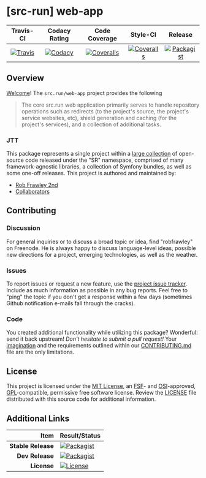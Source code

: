 
# [src-run] web-app

|       Travis-CI        |      Codacy Rating      |      Code Coverage      |        Style-CI         |         Release         |
|:----------------------:|:-----------------------:|:-----------------------:|:-----------------------:|:-----------------------:|
| [![Travis](https://src.run/r/web-app/travis.svg)](https://src.run/r/web-app/travis) | [![Codacy](https://src.run/r/web-app/codacy.svg)](https://src.run/r/web-app/codacy) | [![Coveralls](https://src.run/r/web-app/coveralls.svg)](https://src.run/r/web-app/coveralls) | [![Coveralls](https://src.run/r/web-app/styleci.svg)](https://src.run/r/web-app/styleci) | [![Packagist](https://src.run/r/web-app/packagist.svg)](https://src.run/r/web-app/packagist)


## Overview

[Welcome](https://src.run/l/readme_welcome)!
The `src.run/web-app` project provides the following

> The core src.run web application primarily serves to handle repository operations such as redirects (to the project's source, the project's service websites, etc), shield generation and caching (for the project's services), and a collection of additional tasks.

### JTT

This package represents a single project within a [large collection](https://src.run/l/explore) of open-source code
released under the "SR" namespace, comprised of many framework-agnostic libraries, a collection of Symfony bundles, as
well as some one-off releases. This project is authored and maintained by:

- [Rob Frawley 2nd](https://src.run/rmf)
- [Collaborators](https://src.run/r/web-app/github_collaborators)

## Contributing

### Discussion

For general inquiries or to discuss a broad topic or idea, find "robfrawley" on Freenode. He is always happy to 
discuss language-level ideas, possible new directions for a project, emerging technologies, as well as the weather.

### Issues

To report issues or request a new feature, use the [project issue tracker](https://src.run/r/web-app/github_issues).
Include as much information as possible in any bug reports. Feel free to "ping" the topic if you don't get a response
within a few days (sometimes Github notification e-mails fall through the cracks).

### Code

You created additional functionality while utilizing this package? Wonderful: send it back upstream! *Don't hesitate to
submit a pull request!* Your [imagination](https://src.run/l/readme_imagination) and the requirements outlined within
our [CONTRIBUTING.md](https://src.run/r/web-app/contributing) file are the only limitations.


## License

This project is licensed under the [MIT License](https://src.run/l/mit), an [FSF](https://src.run/l/fsf)- and 
[OSI](https://src.run/l/osi)-approved, [GPL](https://src.run/l/gpl)-compatible, permissive free software license.
Review the [LICENSE](https://src.run/r/web-app/license) file distributed with this source code for additional
information.


## Additional Links

| Item               | Result/Status                                                                                                      |
|-------------------:|:-------------------------------------------------------------------------------------------------------------------|
| __Stable Release__ | [![Packagist](https://src.run/r/web-app/packagist-prod.svg)](https://src.run/r/web-app/packagist-prod)     |
| __Dev Release__    | [![Packagist](https://src.run/r/web-app/packagist-dev.svg)](https://src.run/r/web-app/packagist-dev) |
| __License__        | [![License](https://src.run/r/web-app/license.svg)](https://src.run/r/web-app/license)           |


